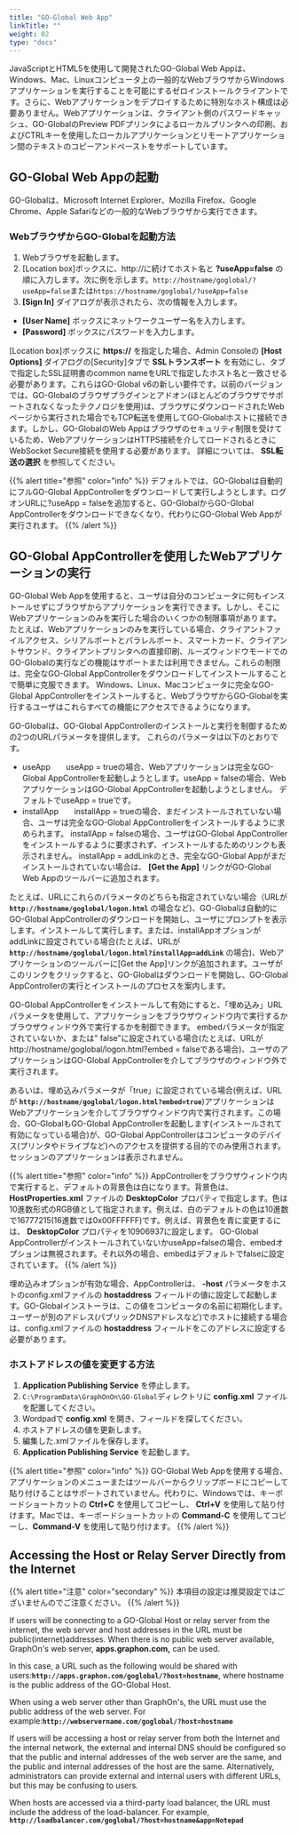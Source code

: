 ```yaml
---
title: "GO-Global Web App"
linkTitle: ""
weight: 02
type: "docs"
---
```


JavaScriptとHTML5を使用して開発されたGO-Global Web Appは、Windows、Mac、Linuxコンピュータ上の一般的なWebブラウザからWindowsアプリケーションを実行することを可能にするゼロインストールクライアントです。さらに、Webアプリケーションをデプロイするために特別なホスト構成は必要ありません。Webアプリケーションは、クライアント側のパスワードキャッシュ、GO-GlobalのPreview PDFプリンタによるローカルプリンタへの印刷、およびCTRLキーを使用したローカルアプリケーションとリモートアプリケーション間のテキストのコピーアンドペーストをサポートしています。

## GO-Global Web Appの起動

GO-Globalは、Microsoft Internet Explorer、Mozilla Firefox、Google Chrome、Apple Safariなどの一般的なWebブラウザから実行できます。

### WebブラウザからGO-Globalを起動方法

1. Webブラウザを起動します。
2. [Location box]ボックスに、http://に続けてホスト名と **?useApp=false** の順に入力します。次に例を示します。`http://hostname/goglobal/?useApp=false`または`https://hostname/goglobal/?useApp=false`
3. **[Sign In]** ダイアログが表示されたら、次の情報を入力します。
  - **[User Name]** ボックスにネットワークユーザー名を入力します。
  - **[Password]** ボックスにパスワードを入力します。

[Location box]ボックスに **https://** を指定した場合、Admin Consoleの **[Host Options]** ダイアログの[Security]タブで **SSLトランスポート** を有効にし、タブで指定したSSL証明書のcommon nameをURLで指定したホスト名と一致させる必要があります。これらはGO-Global v6の新しい要件です。以前のバージョンでは、GO-Globalのブラウザプラグインとアドオン(ほとんどのブラウザでサポートされなくなったテクノロジを使用)は、ブラウザにダウンロードされたWebページから実行された場合でもTCP転送を使用してGO-Globalホストに接続できます。しかし、GO-GlobalのWeb Appはブラウザのセキュリティ制限を受けているため、WebアプリケーションはHTTPS接続を介してロードされるときにWebSocket Secure接続を使用する必要があります。 詳細については、 **SSL転送の選択** を参照してください。

{{% alert title="参照" color="info" %}}
デフォルトでは、GO-Globalは自動的にフルGO-Global AppControllerをダウンロードして実行しようとします。ログオンURLに?useApp = falseを追加すると、GO-GlobalからGO-Global AppControllerをダウンロードできなくなり、代わりにGO-Global Web Appが実行されます。
{{% /alert %}}

## GO-Global AppControllerを使用したWebアプリケーションの実行

GO-Global Web Appを使用すると、ユーザは自分のコンピュータに何もインストールせずにブラウザからアプリケーションを実行できます。しかし、そこに Webアプリケーションのみを実行した場合のいくつかの制限事項があります。 たとえば、Webアプリケーションのみを実行している場合、クライアントファイルアクセス、シリアルポートとパラレルポート、スマートカード、クライアントサウンド、クライアントプリンタへの直接印刷、ルーズウィンドウモードでのGO-Globalの実行などの機能はサポートまたは利用できません。これらの制限は、完全なGO-Global AppControllerをダウンロードしてインストールすることで簡単に克服できます。 Windows、Linux、Macコンピュータに完全なGO-Global AppControllerをインストールすると、WebブラウザからGO-Globalを実行するユーザはこれらすべての機能にアクセスできるようになります。

GO-Globalは、GO-Global AppControllerのインストールと実行を制御するための2つのURLパラメータを提供します。 これらのパラメータは以下のとおりです。

* useApp　　useApp = trueの場合、Webアプリケーションは完全なGO-Global AppControllerを起動しようとします。useApp = falseの場合、WebアプリケーションはGO-Global AppControllerを起動しようとしません。 デフォルトでuseApp = trueです。
* installApp　　installApp = trueの場合、まだインストールされていない場合、ユーザは完全なGO-Global AppControllerをインストールするように求められます。 installApp = falseの場合、ユーザはGO-Global AppControllerをインストールするように要求されず、インストールするためのリンクも表示されません。 installApp = addLinkのとき、完全なGO-Global Appがまだインストールされていない場合は、 **[Get the App]** リンクがGO-Global Web Appのツールバーに追加されます。

たとえば、URLにこれらのパラメータのどちらも指定されていない場合（URLが **`http://hostname/goglobal/logon.html`** の場合など)、GO-Globalは自動的にGO-Global AppControllerのダウンロードを開始し、ユーザにプロンプトを表示します。インストールして実行します。または、installAppオプションがaddLinkに設定されている場合(たとえば、URLが **`http://hostname/goglobal/logon.html?installApp=addLink`** の場合)、Webアプリケーションのツールバーに[Get the App]リンクが追加されます。ユーザがこのリンクをクリックすると、GO-Globalはダウンロードを開始し、GO-Global AppControllerの実行とインストールのプロセスを案内します。

GO-Global AppControllerをインストールして有効にすると、「埋め込み」URLパラメータを使用して、アプリケーションをブラウザウィンドウ内で実行するかブラウザウィンドウ外で実行するかを制御できます。 embedパラメータが指定されていないか、または" false"に設定されている場合(たとえば、URLがhttp://hostname/goglobal/logon.html?embed = falseである場合)、ユーザのアプリケーションはGO-Global AppControllerを介してブラウザのウィンドウ外で実行されます。

あるいは、埋め込みパラメータが「true」に設定されている場合(例えば、URLが **`http://hostname/goglobal/logon.html?embed=true`**)アプリケーションはWebアプリケーションを介してブラウザウィンドウ内で実行されます。この場合、GO-GlobalもGO-Global AppControllerを起動します(インストールされて有効になっている場合)が、GO-Global AppControllerはコンピュータのデバイス(プリンタやドライブなど)へのアクセスを提供する目的でのみ使用されます。セッションのアプリケーションは表示されません。

{{% alert title="参照" color="info" %}}
AppControllerをブラウザウィンドウ内で実行すると、デフォルトの背景色は白になります。背景色は、 **HostProperties.xml** ファイルの **DesktopColor** プロパティで指定します。色は10進数形式のRGB値として指定されます。例えば、白のデフォルトの色は10進数で16777215(16進数では0x00FFFFFF)です。例えば、背景色を青に変更するには、 **DesktopColor** プロパティを10906937に設定します。
GO-Global AppControllerがインストールされていないかuseApp=falseの場合、embedオプションは無視されます。それ以外の場合、embedはデフォルトでfalseに設定されています。
{{% /alert %}}

埋め込みオプションが有効な場合、AppControllerは、 **-host** パラメータをホストのconfig.xmlファイルの **hostaddress** フィールドの値に設定して起動します。GO-Globalインストーラは、この値をコンピュータの名前に初期化します。ユーザーが別のアドレス(パブリックDNSアドレスなど)でホストに接続する場合は、config.xmlファイルの **hostaddress** フィールドをこのアドレスに設定する必要があります。

### ホストアドレスの値を変更する方法

1. **Application Publishing Service** を停止します。
2. `C:\ProgramData\GraphOnOn\GO-Global`ディレクトリに **config.xml** ファイルを配置してください。
3. Wordpadで **config.xml** を開き、<hostaddress>フィールドを探してください。
4. ホストアドレスの値を更新します。
5. 編集した.xmlファイルを保存します。
6. **Application Publishing Service** を起動します。

{{% alert title="参照" color="info" %}}
GO-Global Web Appを使用する場合、アプリケーションのメニューまたはツールバーからクリップボードにコピーして貼り付けることはサポートされていません。代わりに、Windowsでは、キーボードショートカットの **Ctrl+C** を使用してコピーし、 **Ctrl+V** を使用して貼り付けます。Macでは、キーボードショートカットの **Command-C** を使用してコピーし、**Command-V** を使用して貼り付けます。
{{% /alert %}}

## Accessing the Host or Relay Server Directly from the Internet

{{% alert title="注意" color="secondary" %}}
本項目の設定は推奨設定ではございませんのでご注意ください。
{{% /alert %}}

If users will be connecting to a GO-Global Host or relay server from the internet, the web server and host addresses in the URL must be public(internet)addresses. When there is no public web server available, GraphOn's web server, **apps.graphon.com,** can be used.

In this case, a URL such as the following would be shared with users:**`http://apps.graphon.com/goglobal/?host=hostname`**, where hostname is the public address of the GO-Global Host.

When using a web server other than GraphOn's, the URL must use the public address of the web server. For example:**`http://webservername.com/goglobal/?host=hostname`**

If users will be accessing a host or relay server from both the Internet and the internal network, the external and internal DNS should be configured so that the public and internal addresses of the web server are the same, and the public and internal addresses of the host are the same. Alternatively, administrators can provide external and internal users with different URLs, but this may be confusing to users.

When hosts are accessed via a third-party load balancer, the URL must include the address of the load-balancer. For example, **`http://loadbalancer.com/goglobal/?host=hostname&app=Notepad`**

